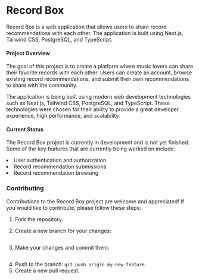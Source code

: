 # Record Box


Record Box is a web application that allows users to share record recommendations with each other. The application is built using Next.js, Tailwind CSS, PostgreSQL, and TypeScript.

#### Project Overview

The goal of this project is to create a platform where music lovers can share their favorite records with each other. Users can create an account, browse existing record recommendations, and submit their own recommendations to share with the community.

The application is being built using modern web development technologies such as Next.js, Tailwind CSS, PostgreSQL, and TypeScript. These technologies were chosen for their ability to provide a great developer experience, high performance, and scalability.

#### Current Status
The Record Box project is currently in development and is not yet finished. Some of the key features that are currently being worked on include:

<li>User authentication and authorization</li>
<li>Record recommendation submissions</li>
<li>Record recommendation browsing</li>

### Contributing

Contributions to the Record Box project are welcome and appreciated! If you would like to contribute, please follow these steps:
1. Fork the repository.

2. Create a new branch for your changes:
    ```git checkout -b my-new-feature
    ```
3. Make your changes and commit them:
```git commit -am 'Add some feature'
```
4. Push to the branch:
```git push origin my-new-feature```
5. Create a new pull request.


